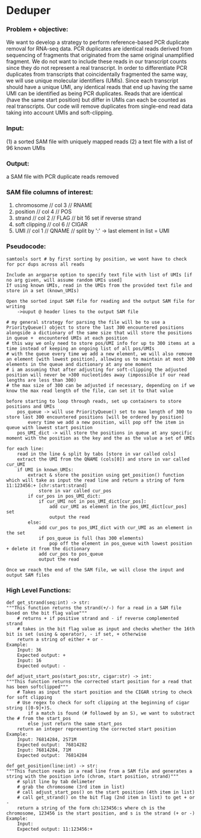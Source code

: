 # Deduper

### Problem + objective:
We want to develop a strategy to perform reference-based PCR duplicate removal for RNA-seq data. PCR duplicates are identical reads derived from sequencing of fragments that originated from the same original unamplified fragment. We do not want to include these reads in our transcript counts since they do not represent a real transcript. In order to differentiate PCR duplicates from transcripts that coincidentally fragmented the same way, we will use unique molecular identifiers (UMIs). Since each transcript should have a unique UMI, any identical reads that end up having the same UMI can be identified as being PCR duplicates. Reads that are identical (have the same start position) but differ in UMIs can each be counted as real transcripts. Our code will remove duplicates from single-end read data taking into account UMIs and soft-clipping. 

### Input:   
(1) a sorted SAM file with uniquely mapped reads 
(2) a text file with a list of 96 known UMIs
### Output:  
a SAM file with PCR duplicate reads removed

### SAM file columns of interest:
1. chromosome // col 3 // RNAME
2. position // col 4 // POS
3. strand // col 2 // FLAG // bit 16 set if reverse strand
4. soft clipping // col 6 // CIGAR 
5. UMI // col 1 // QNAME // split by ':' -> last element in list = UMI
 
### Pseudocode:
```
samtools sort # by first sorting by position, we wont have to check for pcr dups across all reads

Include an argparse option to specify text file with list of UMIs [if no arg given, will assume random UMIs used]
If using known UMIs, read in the UMIs from the provided text file and store in a set (known_UMIs)

Open the sorted input SAM file for reading and the output SAM file for writing 
    ->ouput @ header lines to the output SAM file

# my general strategy for parsing the file will be to use a PriorityQueue() object to store the last 300 encountered positions alongside a dictionary of the same size that will store the positions in queue +  encountered UMIs at each position
# this way we only need to store pos/UMI info for up to 300 items at a time instead of keeping an ongoing list of all pos/UMIs  
# with the queue every time we add a new element, we will also remove an element [with lowest position], allowing us to maintain at most 300 elements in the queue and dictionary at any one moment
# i am assuming that after adjusting for soft-clipping the adjusted position will never be >300 nucleotides away (impossible if our read lengths are less than 300)
# the max size of 300 can be adjusted if necessary, depending on if we know the max read length of the file, can set it to that value 

before starting to loop through reads, set up containers to store positions and UMIs
    pos_queue -> will use PriorityQueue() set to max length of 300 to store last 300 encountered positions [will be ordered by position] 
        every time we add a new position, will pop off the item in queue with lowest start position 
    pos_UMI_dict -> will store the positions in queue at any specific moment with the position as the key and the as the value a set of UMIs

for each line:
    read in the line & split by tabs [store in var called cols]
    extract the UMI from the QNAME (cols[0]) and store in var called cur_UMI
    if UMI in known_UMIs: 
        extract & store the position using get_position() function which will take as input the read line and return a string of form 11:123456:+ [chr:start:strand] 
            store in var called cur_pos
        if cur_pos in pos_UMI_dict:
            if cur_UMI not in pos_UMI_dict[cur_pos]:
                add cur_UMI as element in the pos_UMI_dict[cur_pos] set
                output the read   
        else:
            add cur_pos to pos_UMI_dict with cur_UMI as an element in the set 
            if pos_queue is full (has 300 elements)
                pop off the element in pos_queue with lowest position + delete it from the dictionary
            add cur_pos to pos_queue 
            output the read 

Once we reach the end of the SAM file, we will close the input and output SAM files
```
### High Level Functions:

```
def get_strand(seq:int) -> str:
"""This function returns the strand(+/-) for a read in a SAM file based on the bit flag value"""
    # returns + if positive strand and - if reverse complemented strand 
    # takes in the bit flag value as input and checks whether the 16th bit is set (using & operator), - if set, + otherwise
    return a string of either + or - 
Example:
    Input: 36 
    Expected output: + 
    Input: 16 
    Expected output: - 
```
```
def adjust_start_pos(start_pos:str, cigar:str) -> int:
"""This function returns the corrected start position for a read that has been softclipped"""
    # Takes as input the start position and the CIGAR string to check for soft clipping 
    # Use regex to check for soft clipping at the beginning of cigar string ([0-9]+)S.
        if a match is found (# followed by an S), we want to substract the # from the start_pos
        else just return the same start_pos 
    return an integer representing the corrected start position 
Example:
    Input: 76814284, 2S71M 
    Expected output:  76814282
    Input: 76814284, 71M 
    Expected output:  76814284
```
```
def get_position(line:int) -> str:
"""This function reads in a read line from a SAM file and generates a string with the position info (chrom, start position, strand)"""        
    # split line by tab delimeter
    # grab the chromosome (3rd item in list)
    # call adjust_start_pos() on the start position (4th item in list)
    # call get_strand() on the bit flag (2nd item in list) to get + or - 
    return a string of the form ch:123456:s where ch is the chromosome, 123456 is the start position, and s is the strand (+ or -)
Example:
    Input: 
    Expected output: 11:123456:+
```
